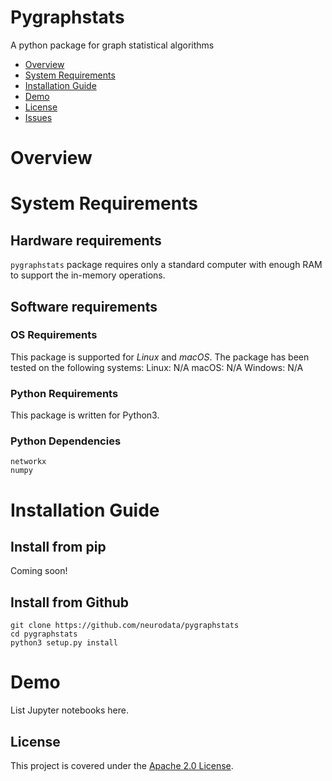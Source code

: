 # Pygraphstats

A python package for graph statistical algorithms

- [Overview](#overview)
- [System Requirements](#system-requirements)
- [Installation Guide](#installation-guide)
- [Demo](#demo)
- [License](#license)
- [Issues](https://github.com/neurodata/pygraphstats/issues)

# Overview

# System Requirements
## Hardware requirements
`pygraphstats` package requires only a standard computer with enough RAM to support the in-memory operations. 

## Software requirements
### OS Requirements
This package is supported for *Linux* and *macOS*. The package has been tested on the following systems:
Linux: N/A
macOS: N/A
Windows: N/A

### Python Requirements
This package is written for Python3.

### Python Dependencies
```
networkx
numpy
```

# Installation Guide
## Install from pip
Coming soon!

## Install from Github
```
git clone https://github.com/neurodata/pygraphstats
cd pygraphstats
python3 setup.py install
```

# Demo
List Jupyter notebooks here.

## License
This project is covered under the [Apache 2.0 License](https://github.com/neurodata/pygraphstats/blob/master/LICENSE).